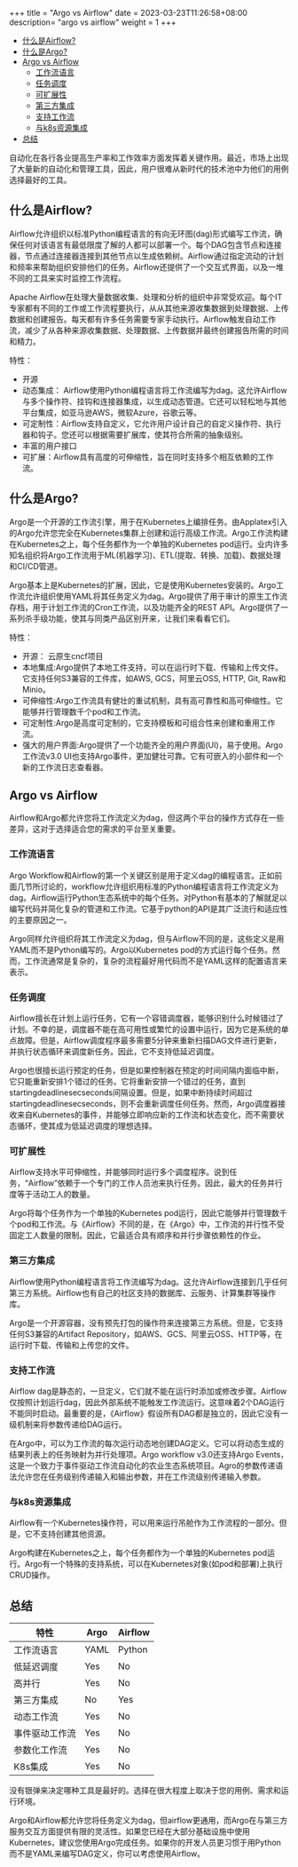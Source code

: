 +++
title = "Argo vs Airflow"
date =  2023-03-23T11:26:58+08:00
description= "argo vs airflow"
weight = 1
+++

- [什么是Airflow?](#什么是airflow)
- [什么是Argo?](#什么是argo)
- [Argo vs Airflow](#argo-vs-airflow)
  - [工作流语言](#工作流语言)
  - [任务调度](#任务调度)
  - [可扩展性](#可扩展性)
  - [第三方集成](#第三方集成)
  - [支持工作流](#支持工作流)
  - [与k8s资源集成](#与k8s资源集成)
- [总结](#总结)

自动化在各行各业提高生产率和工作效率方面发挥着关键作用。最近，市场上出现了大量新的自动化和管理工具，因此，用户很难从新时代的技术池中为他们的用例选择最好的工具。

## 什么是Airflow?

Airflow允许组织以标准Python编程语言的有向无环图(dag)形式编写工作流，确保任何对该语言有最低限度了解的人都可以部署一个。每个DAG包含节点和连接器，节点通过连接器连接到其他节点以生成依赖树。Airflow通过指定流动的计划和频率来帮助组织安排他们的任务。Airflow还提供了一个交互式界面，以及一堆不同的工具来实时监控工作流程。

Apache Airflow在处理大量数据收集、处理和分析的组织中非常受欢迎。每个IT专家都有不同的工作或工作流程要执行，从从其他来源收集数据到处理数据、上传数据和创建报告。每天都有许多任务需要专家手动执行。Airflow触发自动工作流，减少了从各种来源收集数据、处理数据、上传数据并最终创建报告所需的时间和精力。

特性：
- 开源
- 动态集成： Airflow使用Python编程语言将工作流编写为dag。这允许Airflow与多个操作符、挂钩和连接器集成，以生成动态管道。它还可以轻松地与其他平台集成，如亚马逊AWS，微软Azure，谷歌云等。
- 可定制性：Airflow支持自定义，它允许用户设计自己的自定义操作符、执行器和钩子。您还可以根据需要扩展库，使其符合所需的抽象级别。
- 丰富的用户接口
- 可扩展：Airflow具有高度的可伸缩性，旨在同时支持多个相互依赖的工作流。

## 什么是Argo?

Argo是一个开源的工作流引擎，用于在Kubernetes上编排任务。由Applatex引入的Argo允许您完全在Kubernetes集群上创建和运行高级工作流。Argo工作流构建在Kubernetes之上，每个任务都作为一个单独的Kubernetes pod运行。业内许多知名组织将Argo工作流用于ML(机器学习)、ETL(提取、转换、加载)、数据处理和CI/CD管道。

Argo基本上是Kubernetes的扩展，因此，它是使用Kubernetes安装的。Argo工作流允许组织使用YAML将其任务定义为dag。Argo提供了用于审计的原生工作流存档，用于计划工作流的Cron工作流，以及功能齐全的REST API。Argo提供了一系列杀手级功能，使其与同类产品区别开来，让我们来看看它们。

特性：
- 开源： 云原生cncf项目
- 本地集成:Argo提供了本地工件支持，可以在运行时下载、传输和上传文件。它支持任何S3兼容的工件库，如AWS, GCS，阿里云OSS, HTTP, Git, Raw和Minio。
- 可伸缩性:Argo工作流具有健壮的重试机制，具有高可靠性和高可伸缩性。它能够并行管理数千个pod和工作流。
- 可定制性:Argo是高度可定制的，它支持模板和可组合性来创建和重用工作流。
- 强大的用户界面:Argo提供了一个功能齐全的用户界面(UI)，易于使用。Argo工作流v3.0 UI也支持Argo事件，更加健壮可靠。它有可嵌入的小部件和一个新的工作流日志查看器。

## Argo vs Airflow

Airflow和Argo都允许您将工作流定义为dag，但这两个平台的操作方式存在一些差异，这对于选择适合您的需求的平台至关重要。

### 工作流语言

Argo Workflow和Airflow的第一个关键区别是用于定义dag的编程语言。正如前面几节所讨论的，workflow允许组织用标准的Python编程语言将工作流定义为dag。Airflow运行Python生态系统中的每个任务。对Python有基本的了解就足以编写代码并简化复杂的管道和工作流。它基于python的API是其广泛流行和适应性的主要原因之一。

Argo同样允许组织将其工作流定义为dag，但与Airflow不同的是，这些定义是用YAML而不是Python编写的。Argo以Kubernetes pod的方式运行每个任务。然而，工作流通常是复杂的，复杂的流程最好用代码而不是YAML这样的配置语言来表示。

### 任务调度

Airflow擅长在计划上运行任务，它有一个容错调度器，能够识别什么时候错过了计划。不幸的是，调度器不能在高可用性或繁忙的设置中运行，因为它是系统的单点故障。但是，Airflow调度程序最多需要5分钟来重新扫描DAG文件进行更新，并执行状态循环来调度新任务。因此，它不支持低延迟调度。

Argo也很擅长运行预定的任务，但是如果控制器在预定的时间间隔内面临中断，它只能重新安排1个错过的任务。它将重新安排一个错过的任务，直到startingdeadlinesecseconds间隔设置。但是，如果中断持续时间超过startingdeadlinesecseconds，则不会重新调度任何任务。然而，Argo调度器接收来自Kubernetes的事件，并能够立即响应新的工作流和状态变化，而不需要状态循环，使其成为低延迟调度的理想选择。


### 可扩展性

Airflow支持水平可伸缩性，并能够同时运行多个调度程序。说到任务，“Airflow”依赖于一个专门的工作人员池来执行任务。因此，最大的任务并行度等于活动工人的数量。

Argo将每个任务作为一个单独的Kubernetes pod运行，因此它能够并行管理数千个pod和工作流。与《Airflow》不同的是，在《Argo》中，工作流的并行性不受固定工人数量的限制。因此，它最适合具有顺序和并行步骤依赖性的作业。

### 第三方集成

Airflow使用Python编程语言将工作流编写为dag。这允许Airflow连接到几乎任何第三方系统。Airflow也有自己的社区支持的数据库、云服务、计算集群等操作库。

Argo是一个开源容器，没有预先打包的操作符来连接第三方系统。但是，它支持任何S3兼容的Artifact Repository，如AWS、GCS、阿里云OSS、HTTP等，在运行时下载、传输和上传您的文件。

### 支持工作流

Airflow dag是静态的，一旦定义，它们就不能在运行时添加或修改步骤。Airflow仅按照计划运行dag，因此外部系统不能触发工作流运行。这意味着2个DAG运行不能同时启动。最重要的是，《Airflow》假设所有DAG都是独立的，因此它没有一级机制来将参数传递给DAG运行。

在Argo中，可以为工作流的每次运行动态地创建DAG定义。它可以将动态生成的结果列表上的任务映射为并行处理项。Argo workflow v3.0还支持Argo Events，这是一个致力于事件驱动工作流自动化的农业生态系统项目。Agro的参数传递语法允许您在任务级别传递输入和输出参数，并在工作流级别传递输入参数。

### 与k8s资源集成

Airflow有一个Kubernetes操作符，可以用来运行吊舱作为工作流程的一部分。但是，它不支持创建其他资源。

Argo构建在Kubernetes之上，每个任务都作为一个单独的Kubernetes pod运行。Argo有一个特殊的支持系统，可以在Kubernetes对象(如pod和部署)上执行CRUD操作。

## 总结

| 特性  | Argo  |Airflow|
|---|---|--|
| 工作流语言  | YAML  | Python |
|  低延迟调度  | Yes  | No |
| 高并行  | Yes  | No |
|  第三方集成 | No  | Yes |
|  动态工作流 | Yes  | No |
| 事件驱动工作流  | Yes  | No |
| 参数化工作流  | Yes  | No |
|  K8s集成 | Yes  | No |


没有银弹来决定哪种工具是最好的。选择在很大程度上取决于您的用例、需求和运行环境。

Argo和Airflow都允许您将任务定义为dag，但airflow更通用，而Argo在与第三方服务交互方面提供有限的灵活性。如果您已经在大部分基础设施中使用Kubernetes，建议您使用Argo完成任务。如果你的开发人员更习惯于用Python而不是YAML来编写DAG定义，你可以考虑使用Airflow。

